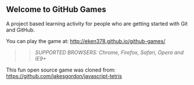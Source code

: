 ## Welcome to GitHub Games

A project based learning activity for people who are getting started with Git and GitHub.

You can play the game at: http://eken378.github.io/github-games/

>> _*SUPPORTED BROWSERS*: Chrome, Firefox, Safari, Opera and IE9+_

This fun open source game was cloned from: https://github.com/jakesgordon/javascript-tetris
